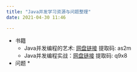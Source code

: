 ```yaml
---
title: "Java并发学习资源与问题整理"
date: 2021-04-30 11:46

---
```


* 书籍
	* Java并发编程的艺术: [网盘链接](https://pan.baidu.com/s/12ao2Ghzs7esEkuDv0rLiUQ) 提取码: as2m 
	* Java并发编程实战：[网盘链接](https://pan.baidu.com/s/1N1cGOfiJm7BFeXDSwl3BSg ) 提取码: q9x8
* 问题
	* 	
